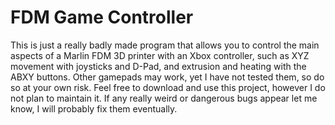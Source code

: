# FDM Game Controller
This is just a really badly made program that allows you to control the main aspects of a Marlin FDM 3D printer with an Xbox controller, such as XYZ movement with joysticks and D-Pad, and extrusion and heating with the ABXY buttons. Other gamepads may work, yet I have not tested them, so do so at your own risk. Feel free to download and use this project, however I do not plan to maintain it. If any really weird or dangerous bugs appear let me know, I will probably fix them eventually.
